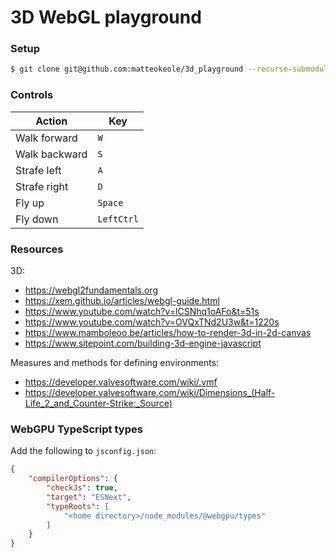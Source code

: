 # 3D WebGL playground

### Setup

```sh
$ git clone git@github.com:matteokeole/3d_playground --recurse-submodules
```

### Controls

| Action | Key |
| --- | --- |
| Walk forward | `W` |
| Walk backward | `S` |
| Strafe left | `A` |
| Strafe right | `D` |
| Fly up | `Space` |
| Fly down | `LeftCtrl` |

### Resources

3D:
- https://webgl2fundamentals.org
- https://xem.github.io/articles/webgl-guide.html
- https://www.youtube.com/watch?v=lCSNhq1oAFo&t=51s
- https://www.youtube.com/watch?v=OVQxTNd2U3w&t=1220s
- https://www.mamboleoo.be/articles/how-to-render-3d-in-2d-canvas
- https://www.sitepoint.com/building-3d-engine-javascript

Measures and methods for defining environments:
- https://developer.valvesoftware.com/wiki/.vmf
- https://developer.valvesoftware.com/wiki/Dimensions_(Half-Life_2_and_Counter-Strike:_Source)

### WebGPU TypeScript types

Add the following to `jsconfig.json`:
```json
{
	"compilerOptions": {
		"checkJs": true,
		"target": "ESNext",
		"typeRoots": [
			"<home directory>/node_modules/@webgpu/types"
		]
	}
}
```